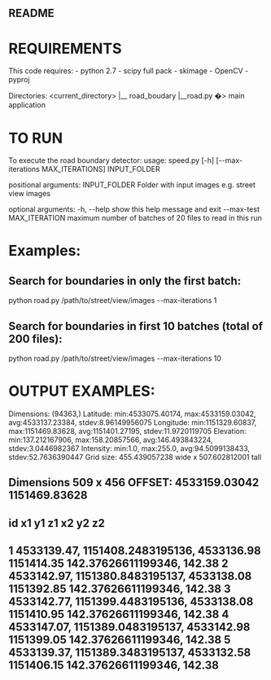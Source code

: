 README
-------------------------------------------------

# REQUIREMENTS

This code requires: 
	- python 2.7 
	- scipy full pack
	- skimage
	- OpenCV
	- pyproj

Directories: 
<current_directory>
|__ road_boudary
	|__road.py	�> main application


# TO RUN

To execute the road boundary detector: 
usage: speed.py [-h] [--max-iterations MAX_ITERATIONS]
                INPUT_FOLDER

positional arguments:
  INPUT_FOLDER          Folder with input images e.g. street view images

optional arguments:
  -h, --help                 show this help message and exit
  --max-test MAX_ITERATION   maximum number of batches of 20 files to read in this run

# Examples: 
 
 ## Search for boundaries in only the first batch:
 
 python road.py /path/to/street/view/images --max-iterations 1
 
 ## Search for boundaries in first 10 batches (total of 200 files):
 
 python road.py /path/to/street/view/images --max-iterations 10
 
 
# OUTPUT EXAMPLES:
Dimensions: (94363,)
Latitude: min:4533075.40174, max:4533159.03042, avg:4533137.23384, stdev:8.96149956075
Longitude: min:1151329.60837, max:1151469.83628, avg:1151401.27195, stdev:11.9720119705
Elevation: min:137.212167906, max:158.20857566, avg:146.493843224, stdev:3.0446982367
Intensity: min:1.0, max:255.0, avg:94.5099138433, stdev:52.7636390447
Grid size: 455.439057238 wide x 507.602812001 tall 

Dimensions 509 x 456
OFFSET: 4533159.03042 1151469.83628
-------------------------------------------------------------------------------
id	x1	y1 z1	x2	y2	z2	
-------------------------------------------------------------------------------
1	4533139.47,	1151408.2483195136,	4533136.98	1151414.35	142.37626611199346,	142.38
2	4533142.97,	1151380.8483195137,	4533138.08	1151392.85	142.37626611199346,	142.38
3	4533142.77,	1151399.4483195136,	4533138.08	1151410.95	142.37626611199346,	142.38
4	4533147.07,	1151389.0483195137,	4533142.98	1151399.05	142.37626611199346,	142.38
5	4533139.37,	1151389.3483195137,	4533132.58	1151406.15	142.37626611199346,	142.38
-------------------------------------------------------------------------------

